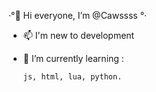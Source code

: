 ·°👋 Hi everyone, I’m @Cawssss °·

- 📫 I'm new to development

- 🌱 I’m currently learning :

      js, html, lua, python.

